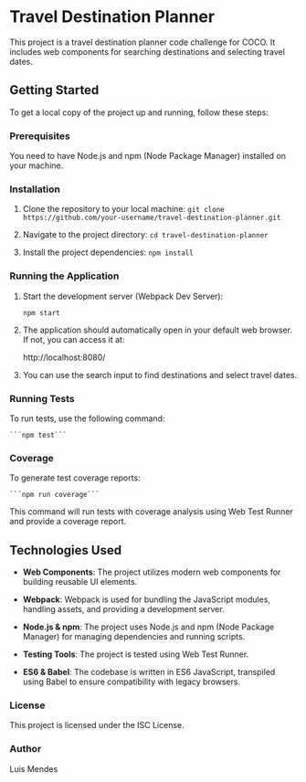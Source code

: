 # Travel Destination Planner

This project is a travel destination planner code challenge for COCO. It includes web components for searching destinations and selecting travel dates.

## Getting Started

To get a local copy of the project up and running, follow these steps:

### Prerequisites

You need to have Node.js and npm (Node Package Manager) installed on your machine.

### Installation

1. Clone the repository to your local machine:
   ```git clone https://github.com/your-username/travel-destination-planner.git```

2. Navigate to the project directory:
    ```cd travel-destination-planner```

3. Install the project dependencies:
    ```npm install```

### Running the Application

1. Start the development server (Webpack Dev Server):

    ```npm start```

2. The application should automatically open in your default web browser. If not, you can access it at:

    http://localhost:8080/

3. You can use the search input to find destinations and select travel dates.

### Running Tests

To run tests, use the following command:

    ```npm test```

### Coverage

To generate test coverage reports:

    ```npm run coverage```

This command will run tests with coverage analysis using Web Test Runner and provide a coverage report.

## Technologies Used

- **Web Components**: The project utilizes modern web components for building reusable UI elements.

- **Webpack**: Webpack is used for bundling the JavaScript modules, handling assets, and providing a development server.

- **Node.js & npm**: The project uses Node.js and npm (Node Package Manager) for managing dependencies and running scripts.

- **Testing Tools**: The project is tested using Web Test Runner.

- **ES6 & Babel**: The codebase is written in ES6 JavaScript, transpiled using Babel to ensure compatibility with legacy browsers.

### License

This project is licensed under the ISC License.

### Author

Luis Mendes